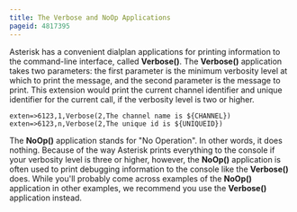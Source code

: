 ```yaml
---
title: The Verbose and NoOp Applications
pageid: 4817395
---
```


Asterisk has a convenient dialplan applications for printing information to the command-line interface, called **Verbose()**. The **Verbose()** application takes two parameters: the first parameter is the minimum verbosity level at which to print the message, and the second parameter is the message to print. This extension would print the current channel identifier and unique identifier for the current call, if the verbosity level is two or higher.

```
exten=>6123,1,Verbose(2,The channel name is ${CHANNEL})
exten=>6123,n,Verbose(2,The unique id is ${UNIQUEID})

```

The **NoOp()** application stands for "No Operation". In other words, it does nothing. Because of the way Asterisk prints everything to the console if your verbosity level is three or higher, however, the **NoOp()** application is often used to print debugging information to the console like the **Verbose()** does. While you'll probably come across examples of the **NoOp()** application in other examples, we recommend you use the **Verbose()** application instead.

